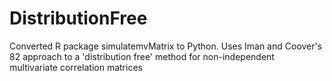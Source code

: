 # DistributionFree
Converted R package simulatemvMatrix to Python. Uses Iman and Coover's 82 approach to a 'distribution free' method for non-independent multivariate correlation matrices
